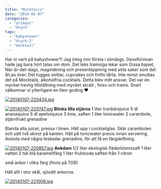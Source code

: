 ```yaml
---
title: "Mocktails"
date: "2014-01-07"
categories: 
  - "allmant"
  - "dryck"
tags: 
  - "babyshower"
  - "dryck-2"
  - "mocktail"
---
```


Har ni varit på babyshower?! Jag intog min första i söndags. Dessförinnan hade jag bara hört talas om dom. Det leks tramsiga lekar som Gissa bajset, När-är-det-dags, magmätning och presentöppning med söta saker som det åh;as över. Det tuggas snittar, cupcakes och finfin tårta. Inte minst smuttas det på Mocktails, alkoholfria cocktails. Detta blev mitt ansvar. Det var en mycket trevlig tillställning med mycket skratt , fniss och trams. Snart välkomnar vi ytterligare en liten goding ❤  
  
[![20140107-220434.jpg](images/20140107-220434.jpg)](http://import.local/wp-content/uploads/2014/01/20140107-220434.jpg)  
  
[![20140107-220747.jpg](images/20140107-220747.jpg)](http://import.local/wp-content/uploads/2014/01/20140107-220747.jpg) **Blinka lilla stjärna** 1 liter tranbärsjuice 5 dl ananasjuice 5 dl apelsinjuice 3 lime, saften 1 liter tonicwater 2 carambole, stjärnfrukt grenadine

Blanda alla juicer, pressa i limen. Häll upp i cocktailglas. Skär carambolen och sätt två skivor på kanten. Häll på tonicwater precis innan servering. Avsluta med några teskedar grenadine, för att få en färgskiftning.  
  
[![20140107-220857.jpg](images/20140107-220857.jpg)](http://import.local/wp-content/uploads/2014/01/20140107-220857.jpg) **Ankdam** 1/2 liter ekologisk fläderblomssaft 1 liter vatten 2 tsk blå karamellfärg 1 liter fruktsoda saften från 1 citron

små ankor i olika färg (finns på TGR)

Häll allt i stor skål, sjösätt ankorna.  
  
[![20140107-221009.jpg](images/20140107-221009.jpg)](http://import.local/wp-content/uploads/2014/01/20140107-221009.jpg)
